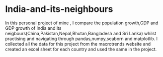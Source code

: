 # India-and-its-neighbours
In this personal project of mine , I compare the population growth,GDP and GDP growth of India and its neigbours(China,Pakistan,Nepal,Bhutan,Bangladesh and Sri Lanka) whilst practising and navigating through pandas,numpy,seaborn and matplotlib.
I collected all the data for this project from the macrotrends website and created an excel sheet for each country and used the same in the project.
